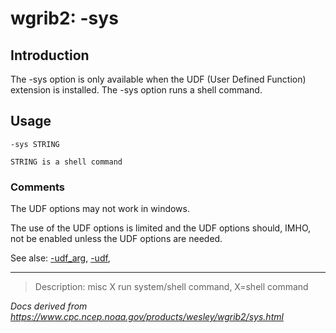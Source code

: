 # wgrib2: -sys

## Introduction

The -sys option is only available when the UDF
(User Defined Function) extension is installed.
The -sys option runs a shell command.

## Usage

```
-sys STRING

STRING is a shell command
```

### Comments

The UDF options may not work in windows.

The use of the UDF options is limited and the UDF options should, IMHO,
not be enabled unless the UDF options are needed.

See alse: [-udf_arg](./udf_arg.md),
[-udf](./udf.md),

---

> Description: misc X run system/shell command, X=shell command

_Docs derived from <https://www.cpc.ncep.noaa.gov/products/wesley/wgrib2/sys.html>_
